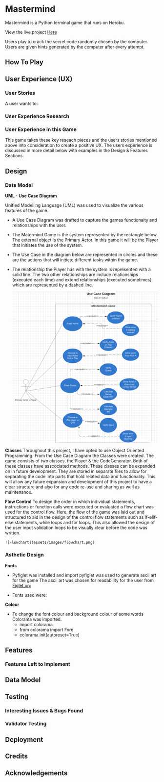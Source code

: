 # **Mastermind**

Mastermind is a Python terminal game that runs on Heroku.

View the live project [Here](https://mastermind-code-breaker.herokuapp.com)

Users play to crack the secret code randomly chosen by the computer.  Users are given hints generated by the computer after every attempt.

## How To Play


## User Experience (UX)

### User Stories
A user wants to:


### User Experience Research

### User Experience in this Game
This game takes these key reseach pieces and the users stories mentioned above into consideration to create a positive UX.  The users experience is discussed in more detail below with examples in the Design & Features Sections.

## Design

### Data Model

**UML - Use Case Diagram**

Unified Modelling Language (UML) was used to visualize the various features of the game. 

* A Use Case Diagram was drafted to capture the games functionaity and relationships with the user.

* The Matermind Game is the system represented by the rectangle below.  The external object is the Primary Actor.  In this game it will be the Player that initiates the use of the system.

* The Use Case in the diagram below are represented in circles and these are the actions that will initiate different tasks within the game.

* The relationship the Player has with the system is represented with a solid line.  The two other relationships are include relationships (executed each time) and extend relationships (executed sometimes), which are represented by a dashed line.

    ![Use Case Diagram](assets/images/use-case-diagram.png)

**Classes**
Throughout this project, I have opted to use Object Oriented Programming. From the Use Case Diagram the Classes were created.  The game consists of two classes, the Player & the CodeGenorator.  Both of these classes have asscociated methods.  These classes can be expanded on in future development.  They are stored in separate files to allow for separating the code into parts that hold related data and functionality.  This will allow any future expansion and development of this project to have a clear structure and also for any code re-use and sharing as well as maintenance.

**Flow Control**
To design the order in which individual statements, instructions or function calls were executed or evaluated a flow chart was used for the control flow.  Here, the flow of the game was laid out and structured to aid in the design of the control flow statements such as if-elif-else statements, while loops and for loops.  This also allowed the design of the user input validation loops to be visually clear before the code was written.

    ![Flowchart](assets/images/flowchart.png)


### Asthetic Design

**Fonts**
* Pyfiglet was installed and import pyfiglet was used to generate ascii art for the game
The ascii art was chosen for readability for the user from [Figlet.org](http://www.figlet.org/)

* Fonts used were:

**Colour**
* To change the font colour and background colour of some words Colorama was imported.
    * import colorama
    * from colorama import Fore
    * colorama.init(autoreset=True)

## Features

### Features Left to Implement


## Data Model

## Testing

### Interesting Issues & Bugs Found
### Validator Testing

## Deployment

## Credits

## Acknowledgements

